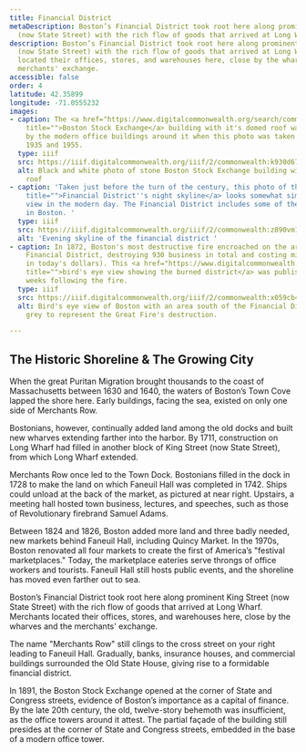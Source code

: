 ```yaml
---
title: Financial District
metaDescription: Boston’s Financial District took root here along prominent King Street
  (now State Street) with the rich flow of goods that arrived at Long Wharf.
description: Boston’s Financial District took root here along prominent King Street
  (now State Street) with the rich flow of goods that arrived at Long Wharf. Merchants
  located their offices, stores, and warehouses here, close by the wharves and the
  merchants' exchange.
accessible: false
order: 4
latitude: 42.35899
longitude: -71.0555232
images:
- caption: The <a href="https://www.digitalcommonwealth.org/search/commonwealth:k930d674m"
    title="">Boston Stock Exchange</a> building with it's domed roof was already dwarfed
    by the modern office buildings around it when this photo was taken sometime between
    1935 and 1955.
  type: iiif
  src: https://iiif.digitalcommonwealth.org/iiif/2/commonwealth:k930d675w
  alt: Black and white photo of stone Boston Stock Exchange building with a domed
    roof
- caption: 'Taken just before the turn of the century, this photo of the <a href="https://www.digitalcommonwealth.org/search/commonwealth:pn89gz79f"
    title="">Financial District''s night skyline</a> looks somewhat similar to the
    view in the modern day. The Financial District includes some of the tallest buildings
    in Boston. '
  type: iiif
  src: https://iiif.digitalcommonwealth.org/iiif/2/commonwealth:z890vm110
  alt: 'Evening skyline of the financial district '
- caption: In 1872, Boston's most destructive fire encroached on the area of today's
    Financial District, destroying 930 business in total and costing millions (billions
    in today's dollars). This <a href="https://www.digitalcommonwealth.org/search/commonwealth:x059cb44q"
    title="">bird's eye view showing the burned district</a> was published in the
    weeks following the fire.
  type: iiif
  src: https://iiif.digitalcommonwealth.org/iiif/2/commonwealth:x059cb450
  alt: Bird's eye view of Boston with an area south of the Financial District shaded
    grey to represent the Great Fire's destruction.

---
```

## The Historic Shoreline & The Growing City

When the great Puritan Migration brought thousands to the coast of Massachusetts between 1630 and 1640, the waters of Boston’s Town Cove lapped the shore here. Early buildings, facing the sea, existed on only one side of Merchants Row.

Bostonians, however, continually added land among the old docks and built new wharves extending farther into the harbor. By 1711, construction on Long Wharf had filled in another block of King Street (now State Street), from which Long Wharf extended.

Merchants Row once led to the Town Dock. Bostonians filled in the dock in 1728 to make the land on which Faneuil Hall was completed in 1742. Ships could unload at the back of the market, as pictured at near right. Upstairs, a meeting hall hosted town business, lectures, and speeches, such as those of Revolutionary firebrand Samuel Adams.

Between 1824 and 1826, Boston added more land and three badly needed, new markets behind Faneuil Hall, including Quincy Market. In the 1970s, Boston renovated all four markets to create the first of America’s "festival marketplaces." Today, the marketplace eateries serve throngs of office workers and tourists. Faneuil Hall still hosts public events, and the shoreline has moved even farther out to sea.

Boston’s Financial District took root here along prominent King Street (now State Street) with the rich flow of goods that arrived at Long Wharf. Merchants located their offices, stores, and warehouses here, close by the wharves and the merchants' exchange.

The name "Merchants Row" still clings to the cross street on your right leading to Faneuil Hall. Gradually, banks, insurance houses, and commercial buildings surrounded the Old State House, giving rise to a formidable financial district.

In 1891, the Boston Stock Exchange opened at the corner of State and Congress streets, evidence of Boston’s importance as a capital of finance. By the late 20th century, the old, twelve-story behemoth was insufficient, as the office towers around it attest. The partial façade of the building still presides at the corner of State and Congress streets, embedded in the base of a modern office tower.